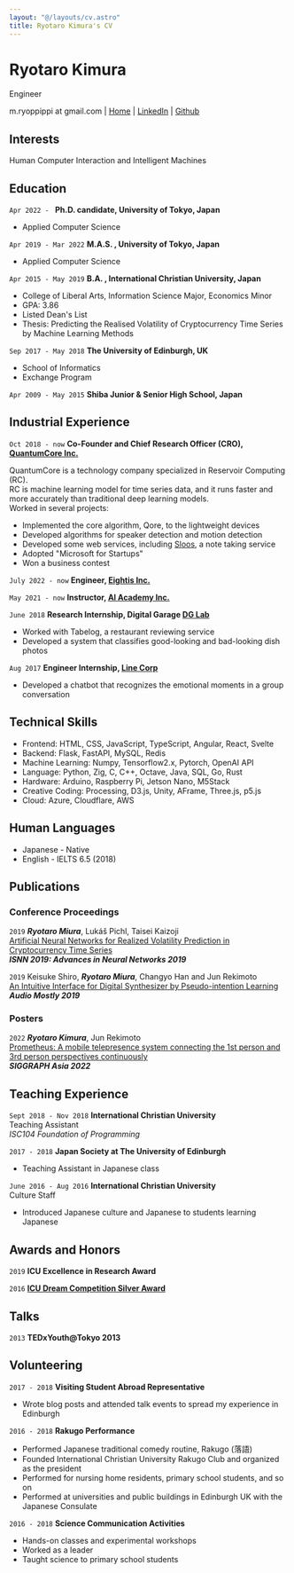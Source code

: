 ```yaml
---
layout: "@/layouts/cv.astro"
title: Ryotaro Kimura's CV
---
```


# Ryotaro Kimura

Engineer

<div id="webaddress">
  m.ryoppippi at gmail.com
| <a href="http://ryoppippi.com" target="_blank">Home</a>
| <a href="https://www.linkedin.com/in/ryoppippi/" target="_blank">LinkedIn</a>
| <a href="https://www.github.com/ryoppippi/" target="_blank">Github</a>
</div>

## Interests

Human Computer Interaction and Intelligent Machines

## Education

`Apr 2022 - `
**Ph.D. candidate, University of Tokyo, Japan**

- Applied Computer Science

`Apr 2019 - Mar 2022`
**M.A.S. , University of Tokyo, Japan**

- Applied Computer Science

`Apr 2015 - May 2019`
**B.A. , International Christian University, Japan**

- College of Liberal Arts, Information Science Major, Economics Minor
- GPA: 3.86
- Listed Dean's List
- Thesis: Predicting the Realised Volatility of Cryptocurrency Time Series by Machine Learning Methods

`Sep 2017 - May 2018`
**The University of Edinburgh, UK**

- School of Informatics
- Exchange Program

`Apr 2009 - May 2015`
**Shiba Junior & Senior High School, Japan**

## Industrial Experience

`Oct 2018 - now`
**Co-Founder and Chief Research Officer (CRO), [QuantumCore Inc.](https://www.qcore.co.jp/)**

QuantumCore is a technology company specialized in Reservoir Computing (RC).  
RC is machine learning model for time series data, and it runs faster and more accurately than traditional deep learning models.  
Worked in several projects:

- Implemented the core algorithm, Qore, to the lightweight devices
- Developed algorithms for speaker detection and motion detection
- Developed some web services, including [Sloos](https://prtimes.jp/main/html/rd/p/000000017.000039630.html), a note taking service
- Adopted "Microsoft for Startups"
- Won a business contest

`July 2022 - now`
**Engineer, [Eightis Inc.](https://eightis.co.jp)**

`May 2021 - now`
**Instructor, [AI Academy Inc.](https://aiacademy.jp)**

`June 2018`
**Research Internship, Digital Garage [DG Lab](https://www.dglab.com/en/)**

- Worked with Tabelog, a restaurant reviewing service
- Developed a system that classifies good-looking and bad-looking dish photos

`Aug 2017`
**Engineer Internship, [Line Corp](https://line.me/en/)**

- Developed a chatbot that recognizes the emotional moments in a group conversation

## Technical Skills

- Frontend: HTML, CSS, JavaScript, TypeScript, Angular, React, Svelte
- Backend: Flask, FastAPI, MySQL, Redis
- Machine Learning: Numpy, Tensorflow2.x, Pytorch, OpenAI API
- Language: Python, Zig, C, C++, Octave, Java, SQL, Go, Rust
- Hardware: Arduino, Raspberry Pi, Jetson Nano, M5Stack
- Creative Coding: Processing, D3.js, Unity, AFrame, Three.js, p5.js
- Cloud: Azure, Cloudflare, AWS

## Human Languages

- Japanese - Native
- English - IELTS 6.5 (2018)

## Publications

### Conference Proceedings

`2019`
**_Ryotaro Miura_**, Lukáš Pichl, Taisei Kaizoji  
[Artificial Neural Networks for Realized Volatility Prediction in Cryptocurrency Time Series](https://link.springer.com/chapter/10.1007/978-3-030-22796-8_18)  
**_ISNN 2019: Advances in Neural Networks 2019_**

`2019`
Keisuke Shiro, **_Ryotaro Miura_**, Changyo Han and Jun Rekimoto  
[An Intuitive Interface for Digital Synthesizer by Pseudo-intention Learning](https://dl.acm.org/doi/10.1145/3356590.3356598)  
**_Audio Mostly 2019_**

### Posters

`2022`
**_Ryotaro Kimura_**, Jun Rekimoto  
[Prometheus: A mobile telepresence system connecting the 1st person and 3rd person perspectives continuously](https://dl.acm.org/doi/10.1145/3550082.3564187)  
**_SIGGRAPH Asia 2022_**

## Teaching Experience

`Sept 2018 - Nov 2018`
**International Christian University**  
Teaching Assistant  
_ISC104 Foundation of Programming_

`2017 - 2018`
**Japan Society at The University of Edinburgh**

- Teaching Assistant in Japanese class

`June 2016 - Aug 2016`
**International Christian University**  
Culture Staff

- Introduced Japanese culture and Japanese to students learning Japanese

## Awards and Honors

`2019`
**ICU Excellence in Research Award**

`2016`
**[ICU Dream Competition Silver Award](https://www.icualumni.com/news/4548)**

## Talks

`2013`
**TEDxYouth@Tokyo 2013**

## Volunteering

`2017 - 2018`
**Visiting Student Abroad Representative**

- Wrote blog posts and attended talk events to spread my experience in Edinburgh

`2016 - 2018`
**Rakugo Performance**

- Performed Japanese traditional comedy routine, Rakugo (落語)
- Founded International Christian University Rakugo Club and organized as the president
- Performed for nursing home residents, primary school students, and so on
- Performed at universities and public buildings in Edinburgh UK with the Japanese Consulate

`2016 - 2018`
**Science Communication Activities**

- Hands-on classes and experimental workshops
- Worked as a leader
- Taught science to primary school students

<!-- ### Footer

Last updated: May 2013 -->
